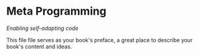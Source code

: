 # Meta Programming 
*Enabling self-adapting code*



This file file serves as your book's preface, a great place to describe your book's content and ideas.
